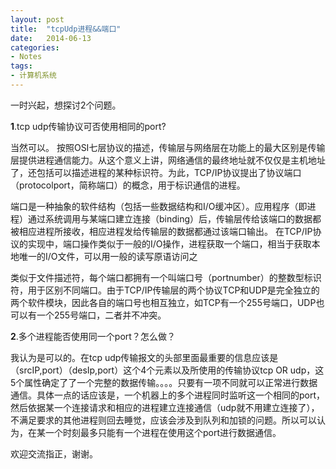 ```yaml
---
layout: post
title:  "tcpUdp进程&&端口"
date:   2014-06-13
categories: 
- Notes 
tags:
- 计算机系统
---
```


一时兴起，想探讨2个问题。

**1**.tcp udp传输协议可否使用相同的port?

当然可以。
按照OSI七层协议的描述，传输层与网络层在功能上的最大区别是传输层提供进程通信能力。从这个意义上讲，网络通信的最终地址就不仅仅是主机地址了，还包括可以描述进程的某种标识符。为此，TCP/IP协议提出了协议端口（protocolport，简称端口）的概念，用于标识通信的进程。 

端口是一种抽象的软件结构（包括一些数据结构和I/O缓冲区）。应用程序（即进程）通过系统调用与某端口建立连接（binding）后，传输层传给该端口的数据都被相应进程所接收，相应进程发给传输层的数据都通过该端口输出。
在TCP/IP协议的实现中，端口操作类似于一般的I/O操作，进程获取一个端口，相当于获取本地唯一的I/O文件，可以用一般的读写原语访问之
     
类似于文件描述符，每个端口都拥有一个叫端口号（portnumber）的整数型标识符，用于区别不同端口。由于TCP/IP传输层的两个协议TCP和UDP是完全独立的两个软件模块，因此各自的端口号也相互独立，如TCP有一个255号端口，UDP也可以有一个255号端口，二者并不冲突。 
      
      
**2**.多个进程能否使用同一个port？怎么做？

我认为是可以的。在tcp udp传输报文的头部里面最重要的信息应该是（srcIP,port）（desIp,port）这个4个元素以及所使用的传输协议tcp OR udp，这5个属性确定了了一个完整的数据传输。。。。只要有一项不同就可以正常进行数据通信。具体一点的话应该是，一个机器上的多个进程同时监听这一个相同的port，然后依据某一个连接请求和相应的进程建立连接通信（udp就不用建立连接了），不满足要求的其他进程则回去睡觉，应该会涉及到队列和加锁的问题。所以可以认为，在某一个时刻最多只能有一个进程在使用这个port进行数据通信。

欢迎交流指正，谢谢。

